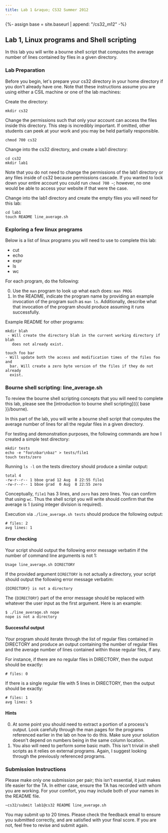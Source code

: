 ```yaml
---
title: Lab 1 &raquo; CS32 Summer 2012
---
```

{%- assign base = site.baseurl | append: "/cs32_m12" -%}
## Lab 1, Linux programs and Shell scripting

In this lab you will write a bourne shell script that computes the average
number of lines contained by files in a given directory.

### Lab Preparation

Before you begin, let's prepare your cs32 directory in your home directory if
you don't already have one. Note that these instructions assume you are using
either a CSIL machine or one of the lab machines:

Create the directory:

    mkdir cs32

Change the permissions such that only your account can access the files inside
this directory. This step is incredibly important. If omitted, other students
can peek at your work and you may be held partially responsible.

    chmod 700 cs32

Change into the cs32 directory, and create a lab1 directory:

    cd cs32
    mkdir lab1

Note that you do not need to change the permissions of the lab1 directory or
any files inside of cs32 because permissions cascade. If you wanted to lock
down your entire account you could run `chmod 700 ~`; however, no one would be
able to access your website if that were the case.

Change into the lab1 directory and create the empty files you will need for
this lab:

    cd lab1
    touch README line_average.sh


### Exploring a few linux programs

Below is a list of linux programs you will need to use to complete this
lab:

* cut
* echo
* expr
* ls
* wc

For each program, do the following:

0. Use the `man` program to look up what each does: `man PROG`
0. In the README, indicate the program name by providing an example invocation
   of the program such as `man ls`. Additionally, describe what that invocation
   of the program should produce assuming it runs successfully.

Example README for other programs:

    mkdir blah
     - Will create the directory blah in the current working directory if blah
       does not already exist.

    touch foo bar
    - Will update both the access and modification times of the files foo and
      bar. Will create a zero byte version of the files if they do not already
      exist.

### Bourne shell scripting: line_average.sh

To review the bourne shell scripting concepts that you will need to complete
this lab, please see the [introduction to bourne shell scripting]({{ base }}/bourne).

In this part of the lab, you will write a bourne shell script that computes the
average number of lines for all the regular files in a given directory.

For testing and demonstration purposes, the following commands are how I
created a simple test directory:

    mkdir tests
    echo -e "foo\nbar\nbaz" > tests/file1
    touch tests/zero

Running `ls -l` on the tests directory should produce a similar output:

    total 4
    -rw-r--r-- 1 bboe grad 12 Aug  8 22:55 file1
    -rw-r--r-- 1 bboe grad  0 Aug  8 22:55 zero

Conceptually, `file1` has 3 lines, and `zero` has zero lines. You can confirm
that using `wc`. Thus the shell script you will write should confirm that the
average is 1 (using integer division is required).

Execution via `./line_average.sh tests` should produce the following output:

    # files: 2
    avg lines: 1

#### Error checking

Your script should output the following error message verbatim if the number
of command line arguments is not 1:

    Usage line_average.sh DIRECTORY

If the provided argument `DIRECTORY` is not actually a directory, your script
should output the following error message verbatim:

    {DIRECTORY} is not a directory

The `{DIRECTORY}` part of the error message should be replaced with whatever
the user input as the first argument. Here is an example:

    $ ./line_average.sh nope
    nope is not a directory

#### Successful output

Your program should iterate through the list of regular files contained in
DIRECTORY and produce an output containing the number of regular files and the
average number of lines contained within those regular files, if any.

For instance, if there are no regular files in DIRECTORY, then the output
should be exactly:

    # files: 0

If there is a single regular file with 5 lines in DIRECTORY, then the output
should be exactly:

    # files: 1
    avg lines: 5


#### Hints

0. At some point you should need to extract a portion of a process's
   output. Look carefully through the man pages for the programs referenced
   earlier in the lab on how to do this. Make sure your solution doesn't depend
   on numbers being in the same column location.
0. You also will need to perform some basic math. This isn't trivial in shell
   scripts as it relies on external programs. Again, I suggest looking through
   the previously referenced programs.


### Submission Instructions

Please make only one submission per pair; this isn't essential, it just makes
life easier for the TA. In either case, ensure the TA has recorded with whom
you are working. For your comfort, you may include both of your names in the
README file.

    ~cs32/submit lab1@cs32 README line_average.sh

You may submit up to 20 times. Please check the feedback email to ensure you
submitted correctly, and are satisfied with your final score. If you are not,
feel free to revise and submit again.
